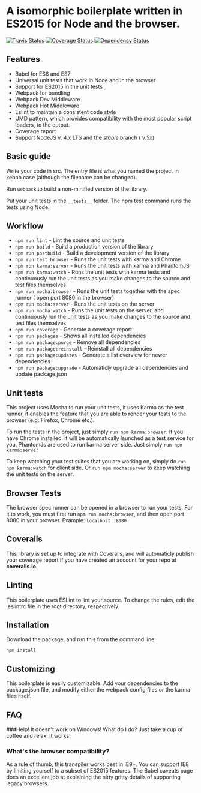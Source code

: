 # A isomorphic boilerplate written in ES2015 for Node and the browser.

[![Travis Status][trav_img]][trav_site]
[![Coverage Status](https://coveralls.io/repos/Kflash/trolly/badge.svg?branch=master&service=github)](https://coveralls.io/github/Kflash/trolly?branch=master)
[![Dependency Status](https://david-dm.org/kflash/trolly.svg)](https://david-dm.org/kflash/trolly)

## Features

* Babel for ES6 and ES7
* Universal unit tests that work in Node and in the browser
* Support for ES2015 in the unit tests
* Webpack for bundling
* Webpack Dev Middleware
* Webpack Hot Middleware
* Eslint to maintain a consistent code style
* UMD pattern, which provides compatibility with the most popular script loaders, to the output.
* Coverage report
* Support NodeJS v. 4.x LTS and the *stable* branch ( v.5x)

## Basic guide

Write your code in src. The entry file is what you named the project in kebab case (although the filename can be changed).

Run `webpack` to build a non-minified version of the library.

Put your unit tests in the `__tests__` folder. The npm test command runs the tests using Node. 

## Workflow

* `npm run lint` - Lint the source and unit tests
* `npm run build` - Build a production version of the library
* `npm run postbuild` - Build a development version of the library
* `npm run test:browser` - Runs the unit tests with karma and Chrome
* `npm run karma:server` - Runs the unit tests with karma and PhantomJS
* `npm run karma:watch` - Runs the unit tests with karma tests and continuously run the unit tests as you make changes to the source and test files themselves
* `npm run mocha:browser` - Runs the unit tests together with the spec runner ( open port 8080 in the browser)
* `npm run mocha:server` - Runs the unit tests on the server
* `npm run mocha:watch` - Runs the unit tests on the server, and continuously run the unit tests as you make changes to the source and test files themselves
* `npm run coverage` - Generate a coverage report
* `npm run packages` - Shows all installed dependencies
* `npm run package:purge` - Remove all dependencies
* `npm run package:reinstall` - Reinstall all dependencies
* `npm run package:updates` - Generate a list overview for newer dependencies
* `npm run package:upgrade` - Automaticly upgrade all dependencies and update package.json

## Unit tests

This project uses Mocha to run your unit tests, it uses Karma as the test runner, it enables the feature that you are able to render your tests to the browser (e.g: Firefox, Chrome etc.).

To run the tests in the project, just simply `run npm karma:browser`. If you have Chrome installed, it will be automatically launched as a test service for you. PhantomJs are used to run karma server side. Just simply `run npm karma:server`

To keep watching your test suites that you are working on, simply do `run npm karma:watch` for client side. Or `run npm mocha:server` to keep watching the unit tests on the server.

## Browser Tests

The browser spec runner can be opened in a browser to run your tests. For it to work, you must first run `npm run mocha:browser`, and
then open port 8080 in your browser. Example: `localhost::8080` 

## Coveralls

This library is set up to integrate with Coveralls, and will automaticly publish your coverage report if you have created an account for your repo at **coveralls.io**

## Linting

This boilerplate uses ESLint to lint your source. To change the rules, edit the .eslintrc file in the root directory, respectively.

## Installation

Download the package, and run this from the command line:

```
npm install 
```

## Customizing

This boilerplate is easily customizable. Add your dependencies to the package.json file, and modify either the webpack config files or the karma files itself. 

[trav_img]: https://api.travis-ci.org/Kflash/trolly.svg
[trav_site]: https://travis-ci.org/Kflash/trolly.svg?branch=master

## FAQ

###Help! It doesn't work on Windows! What do I do?
Just take a cup of coffee and relax. It works!

### What's the browser compatibility?
As a rule of thumb, this transpiler works best in IE9+. You can support IE8 by limiting yourself to a subset of ES2015 features. The Babel caveats page does an excellent job at explaining the nitty gritty details of supporting legacy browsers.



